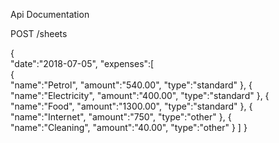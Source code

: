 Api Documentation

POST /sheets

{  
  "date":"2018-07-05",
  "expenses":[  
     {  
        "name":"Petrol",
        "amount":"540.00",
        "type":"standard"
     },
     {  
        "name":"Electricity",
        "amount":"400.00",
        "type":"standard"
     },
     {  
        "name":"Food",
        "amount":"1300.00",
        "type":"standard"
     },
     {  
        "name":"Internet",
        "amount":"750",
        "type":"other"
     },
     {  
        "name":"Cleaning",
        "amount":"40.00",
        "type":"other"
     }
  ]
}